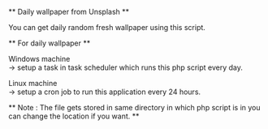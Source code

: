 ** Daily wallpaper from Unsplash **  
  
You can get daily random fresh wallpaper using this script.  
  
** For daily wallpaper **  

Windows machine  
-> setup a task in task scheduler which runs this php script every day.  
  
Linux machine    
-> setup a cron job to run this application every 24 hours.  

** Note : The file gets stored in same directory in which php script is in you can change the location if you want. **
